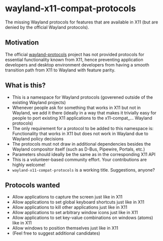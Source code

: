 # wayland-x11-compat-protocols

The missing Wayland protocols for features that are available in X11 (but are denied by the official Wayland protocols).

## Motivation

The official [wayland-protocols](https://gitlab.freedesktop.org/wayland/wayland-protocols) project has not provided protocols for essential functionality known from X11, hence preventing application developers and desktop environment developers from having a smooth transition path from X11 to Wayland with feature parity.

## What is this?

* This is a namespace for Wayland protocols (goverened outside of the existing Wayland projects)
* Whenever people ask for something that works in X11 but not in Wayland, we add it there (ideally in a way that makes it trivially easy for people to port existing X11 applications to the x11-compat_... Wayland protocols)
* The only requirement for a protocol to be added to this namespace is: Functionality that works in X11 but does not work in Wayland due to Wayland policy decisions
* The protocols must not draw in additional dependencies besides the Wayland compositor itself (such as D-Bus, Pipewire, Portals, etc.)
* Parameters should ideally be the same as in the corresponding X11 API
* This is a volunteer-based community effort. Your contributions are highly welcome!
* `wayland-x11-compat-protocols` is a working title. Suggestions, anyone?

## Protocols wanted

* Allow applications to capture the screen just like in X11
* Allow applications to set global keyboard shortcuts just like in X11
* Allow applications to kill other applications just like in X11
* Allow applications to set arbitrary window icons just like in X11
* Allow applications to set key-value combinations on windows (atoms) like in X11
* Allow windows to position themselves just like in X11
* (Feel free to suggest additional candidates)
